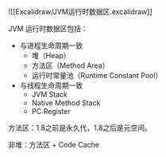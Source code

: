 ![[Excalidraw/JVM运行时数据区.excalidraw]]

JVM 运行时数据区包括：


- 与进程生命周期一致
    - 堆（Heap）
    - 方法区（Method Area）
    - 运行时常量池（Runtime Constant Pool）
- 与线程生命周期一致
    - JVM Stack
    - Native Method Stack
    - PC Register  


方法区：1.8之前是永久代，1.8之后是元空间。


非堆：方法区 + Code Cache
